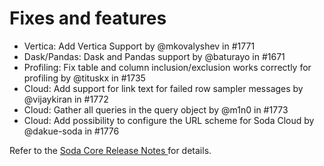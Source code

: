 # Fixes and features

* Vertica: Add Vertica Support by @mkovalyshev in #1771
* Dask/Pandas: Dask and Pandas support by @baturayo in #1671
* Profiling: Fix table and column inclusion/exclusion works correctly for profiling by @tituskx in #1735
* Cloud: Add support for link text for failed row sampler messages by @vijaykiran in #1772
* Cloud: Gather all queries in the query object by @m1n0 in #1773
* Cloud: Add possibility to configure the URL scheme for Soda Cloud by @dakue-soda in #1776

Refer to the [Soda Core Release Notes ](https://github.com/sodadata/soda-core/releases)for details.
